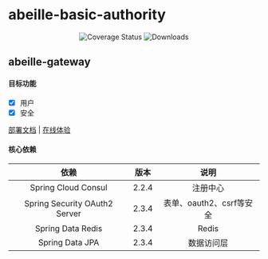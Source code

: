 # abeille-basic-authority

<p align="center">
 <img src="https://img.shields.io/badge/Spring%20Cloud-Hoxto-blue.svg" alt="Coverage Status">
 <img src="https://img.shields.io/badge/Spring%20Boot-2.3.x-blue.svg" alt="Downloads">
</p>

## abeille-gateway

#### 目标功能
- [x] 用户
- [x] 安全

<a href="#" target="_blank">部署文档</a> | <a target="_blank" href="https://console.abeille.top"> 在线体验</a>

#### 核心依赖 

|               依赖               |           版本            |            说明            |
|:-------------------------------:|:-------------------------:|:-------------------------:|
|       Spring Cloud Consul       |           2.2.4           |           注册中心         |
|  Spring Security OAuth2 Server  |           2.3.4           |  表单、oauth2、csrf等安全   |    
|        Spring Data Redis        |           2.3.4           |           Redis           |
|         Spring Data JPA         |           2.3.4           |          数据访问层         |